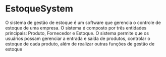# EstoqueSystem
O sistema de gestão de estoque é um software que gerencia o controle de estoque de uma empresa. O sistema é composto por três entidades principais: Produto, Fornecedor e Estoque. O sistema permite que os usuários possam gerenciar a entrada e saída de produtos, controlar o estoque de cada produto, além de realizar outras funções de gestão de estoque

